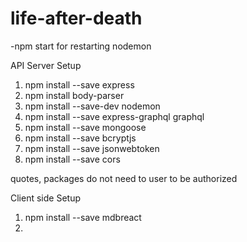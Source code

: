 # life-after-death

-npm start for restarting nodemon

API Server Setup
1. npm install --save express
2. npm install body-parser
3. npm install --save-dev nodemon
4. npm install --save express-graphql graphql
5. npm install --save mongoose
6. npm install --save bcryptjs
7. npm install --save jsonwebtoken
8. npm install --save cors

quotes, packages do not need to user to be authorized

Client side Setup
1. npm install --save mdbreact
2.